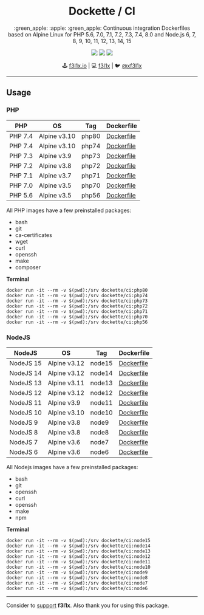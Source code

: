<h1 align=center>Dockette / CI</h1>

<p align=center>
    :green_apple: :apple: :green_apple: Continuous integration Dockerfiles based on Alpine Linux 
    for PHP 5.6, 7.0, 7.1, 7.2, 7.3, 7.4, 8.0
    and Node.js 6, 7, 8, 9, 10, 11, 12, 13, 14, 15
</p>

<p align=center>
  <a href="https://hub.docker.com/r/dockette/ci/"><img src="https://badgen.net/docker/pulls/library/ubuntu"></a>
  <a href="https://bit.ly/ctteg"><img src="https://badgen.net/badge/support/gitter/cyan"></a>
  <a href="https://github.com/sponsors/f3l1x"><img src="https://badgen.net/badge/sponsor/donations/F96854"></a>
</p>

<p align=center>
🕹 <a href="https://f3l1x.io">f3l1x.io</a> | 💻 <a href="https://github.com/f3l1x">f3l1x</a> | 🐦 <a href="https://twitter.com/xf3l1x">@xf3l1x</a>
</p>

-----

## Usage

### PHP

| PHP      | OS           | Tag    | Dockerfile                                                                 |
|----------|--------------|--------|----------------------------------------------------------------------------|
| PHP 7.4  | Alpine v3.10 | php80  | [Dockerfile](https://github.com/dockette/ci/blob/master/php80/Dockerfile)  |
| PHP 7.4  | Alpine v3.10 | php74  | [Dockerfile](https://github.com/dockette/ci/blob/master/php74/Dockerfile)  |
| PHP 7.3  | Alpine v3.9  | php73  | [Dockerfile](https://github.com/dockette/ci/blob/master/php73/Dockerfile)  |
| PHP 7.2  | Alpine v3.8  | php72  | [Dockerfile](https://github.com/dockette/ci/blob/master/php72/Dockerfile)  |
| PHP 7.1  | Alpine v3.7  | php71  | [Dockerfile](https://github.com/dockette/ci/blob/master/php71/Dockerfile)  |
| PHP 7.0  | Alpine v3.5  | php70  | [Dockerfile](https://github.com/dockette/ci/blob/master/php70/Dockerfile)  |
| PHP 5.6  | Alpine v3.5  | php56  | [Dockerfile](https://github.com/dockette/ci/blob/master/php56/Dockerfile)  |

All PHP images have a few preinstalled packages:

- bash
- git 
- ca-certificates 
- wget 
- curl 
- openssh 
- make
- composer

**Terminal**

```
docker run -it --rm -v $(pwd):/srv dockette/ci:php80
docker run -it --rm -v $(pwd):/srv dockette/ci:php74
docker run -it --rm -v $(pwd):/srv dockette/ci:php73
docker run -it --rm -v $(pwd):/srv dockette/ci:php72
docker run -it --rm -v $(pwd):/srv dockette/ci:php71
docker run -it --rm -v $(pwd):/srv dockette/ci:php70
docker run -it --rm -v $(pwd):/srv dockette/ci:php56
```

### NodeJS

| NodeJS          | OS           | Tag           | Dockerfile                                                                 |
|-----------------|--------------|---------------|----------------------------------------------------------------------------|
| NodeJS 15       | Alpine v3.12 | node15        | [Dockerfile](https://github.com/dockette/ci/blob/master/node15/Dockerfile)  |
| NodeJS 14       | Alpine v3.12 | node14        | [Dockerfile](https://github.com/dockette/ci/blob/master/node14/Dockerfile)  |
| NodeJS 13       | Alpine v3.11 | node13        | [Dockerfile](https://github.com/dockette/ci/blob/master/node13/Dockerfile)  |
| NodeJS 12       | Alpine v3.12 | node12        | [Dockerfile](https://github.com/dockette/ci/blob/master/node12/Dockerfile)  |
| NodeJS 11       | Alpine v3.9  | node11        | [Dockerfile](https://github.com/dockette/ci/blob/master/node11/Dockerfile)  |
| NodeJS 10       | Alpine v3.10 | node10        | [Dockerfile](https://github.com/dockette/ci/blob/master/node10/Dockerfile)  |
| NodeJS 9        | Alpine v3.8  | node9         | [Dockerfile](https://github.com/dockette/ci/blob/master/node9/Dockerfile)  |
| NodeJS 8        | Alpine v3.8  | node8         | [Dockerfile](https://github.com/dockette/ci/blob/master/node8/Dockerfile)  |
| NodeJS 7        | Alpine v3.6  | node7         | [Dockerfile](https://github.com/dockette/ci/blob/master/node7/Dockerfile)  |
| NodeJS 6        | Alpine v3.6  | node6         | [Dockerfile](https://github.com/dockette/ci/blob/master/node6/Dockerfile)  |

All Nodejs images have a few preinstalled packages:

- bash 
- git 
- openssh
- curl
- openssh 
- make
- npm

**Terminal**

```
docker run -it --rm -v $(pwd):/srv dockette/ci:node15
docker run -it --rm -v $(pwd):/srv dockette/ci:node14
docker run -it --rm -v $(pwd):/srv dockette/ci:node13
docker run -it --rm -v $(pwd):/srv dockette/ci:node12
docker run -it --rm -v $(pwd):/srv dockette/ci:node11
docker run -it --rm -v $(pwd):/srv dockette/ci:node10
docker run -it --rm -v $(pwd):/srv dockette/ci:node9
docker run -it --rm -v $(pwd):/srv dockette/ci:node8
docker run -it --rm -v $(pwd):/srv dockette/ci:node7
docker run -it --rm -v $(pwd):/srv dockette/ci:node6
```

-----

Consider to [support](https://github.com/sponsors/f3l1x) **f3l1x**. Also thank you for using this package.
